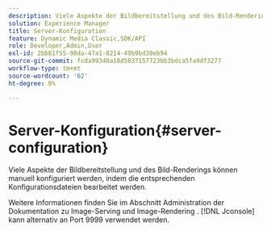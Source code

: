 ```yaml
---
description: Viele Aspekte der Bildbereitstellung und des Bild-Renderings können manuell konfiguriert werden, indem die entsprechenden Konfigurationsdateien bearbeitet werden.
solution: Experience Manager
title: Server-Konfiguration
feature: Dynamic Media Classic,SDK/API
role: Developer,Admin,User
exl-id: 2bb81f55-98da-47a1-8214-49b9bd30eb94
source-git-commit: fcda99340a18d5037157723bb3bdca5fa9df3277
workflow-type: tm+mt
source-wordcount: '62'
ht-degree: 0%

---
```


# Server-Konfiguration{#server-configuration}

Viele Aspekte der Bildbereitstellung und des Bild-Renderings können manuell konfiguriert werden, indem die entsprechenden Konfigurationsdateien bearbeitet werden.

Weitere Informationen finden Sie im Abschnitt Administration der Dokumentation zu Image-Serving und Image-Rendering . [!DNL Jconsole] kann alternativ an Port 9999 verwendet werden.
